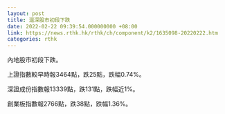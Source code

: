 ```yaml
---
layout: post
title: 滬深股市初段下跌
date: 2022-02-22 09:39:54.000000000 +08:00
link: https://news.rthk.hk/rthk/ch/component/k2/1635098-20220222.htm
categories: rthk
---
```


內地股市初段下跌。

上證指數較早時報3464點，跌25點，跌幅0.74%。

深證成份指數報13339點，跌131點，跌幅近1%。

創業板指數報2766點，跌38點，跌幅1.36%。
